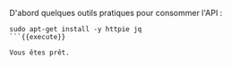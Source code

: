 D'abord quelques outils pratiques pour consommer l'API :

```
sudo apt-get install -y httpie jq
```{{execute}}

Vous êtes prêt.